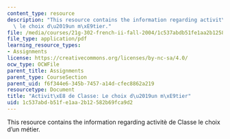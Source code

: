 ```yaml
---
content_type: resource
description: "This resource contains the information regarding activit\xE8 de Classe\
  \ le choix d\u2019un m\xE9tier."
file: /media/courses/21g-302-french-ii-fall-2004/1c537abdb51fe1aa2b12582b69fca9d2_MIT21G_302_F04_Classe_R.pdf
file_type: application/pdf
learning_resource_types:
- Assignments
license: https://creativecommons.org/licenses/by-nc-sa/4.0/
ocw_type: OCWFile
parent_title: Assignments
parent_type: CourseSection
parent_uid: f6f344e6-345b-7457-a14d-cfec8862a219
resourcetype: Document
title: "Activit\xE8 de Classe: Le choix d\u2019un m\xE9tier"
uid: 1c537abd-b51f-e1aa-2b12-582b69fca9d2
---
```

This resource contains the information regarding activitè de Classe le choix d’un métier.